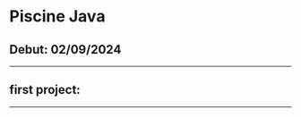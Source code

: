 # Piscine Java

## Debut: 02/09/2024

*****************************************************

## first project:

*****************************************************